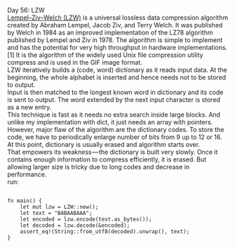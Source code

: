 Day 56: LZW
<br>
[Lempel–Ziv–Welch (LZW)](https://en.wikipedia.org/wiki/Lempel%E2%80%93Ziv%E2%80%93Welch) is a universal lossless data compression algorithm created by Abraham Lempel, Jacob Ziv, and Terry Welch. It was published by Welch in 1984 as an improved implementation of the LZ78 algorithm published by Lempel and Ziv in 1978. The algorithm is simple to implement and has the potential for very high throughput in hardware implementations.[1] It is the algorithm of the widely used Unix file compression utility compress and is used in the GIF image format.
<br>
LZW iteratively builds a (code, word) dictionary as it reads input data. At the beginning, the whole alphabet is inserted and hence needs not to be stored to output.
<br>
Input is then matched to the longest known word in dictionary and its code is sent to output. The word extended by the next input character is stored as a new entry.
<br>
This technique is fast as it needs no extra search inside large blocks. And unlike my implementation with dict, it just needs an array with pointers.
<br>
However, major flaw of the algorithm are the dictionary codes. To store the code, we have to periodically enlarge number of bits from 9 up to 12 or 16. At this point, dictionary is usually erased and algorithm starts over.
<br>
That empowers its weakness — the dictionary is built very slowly. Once it contains enough information to compress efficiently, it is erased. But allowing larger size is tricky due to long codes and decrease in performance.
<br>
run:
```

fn main() {
    let mut lzw = LZW::new();
    let text = "BABAABAAA";
    let encoded = lzw.encode(text.as_bytes());
    let decoded = lzw.decode(&encoded);
    assert_eq!(String::from_utf8(decoded).unwrap(), text);
}
```
